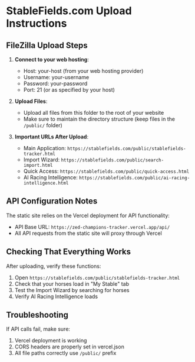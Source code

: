 # StableFields.com Upload Instructions

## FileZilla Upload Steps

1. **Connect to your web hosting**:
   - Host: your-host (from your web hosting provider)
   - Username: your-username
   - Password: your-password
   - Port: 21 (or as specified by your host)

2. **Upload Files**:
   - Upload all files from this folder to the root of your website
   - Make sure to maintain the directory structure (keep files in the `/public/` folder)

3. **Important URLs After Upload**:
   - Main Application: `https://stablefields.com/public/stablefields-tracker.html`
   - Import Wizard: `https://stablefields.com/public/search-import.html`
   - Quick Access: `https://stablefields.com/public/quick-access.html`
   - AI Racing Intelligence: `https://stablefields.com/public/ai-racing-intelligence.html`

## API Configuration Notes

The static site relies on the Vercel deployment for API functionality:
- API Base URL: `https://zed-champions-tracker.vercel.app/api/`
- All API requests from the static site will proxy through Vercel

## Checking That Everything Works

After uploading, verify these functions:
1. Open `https://stablefields.com/public/stablefields-tracker.html`
2. Check that your horses load in "My Stable" tab
3. Test the Import Wizard by searching for horses
4. Verify AI Racing Intelligence loads

## Troubleshooting

If API calls fail, make sure:
1. Vercel deployment is working
2. CORS headers are properly set in vercel.json
3. All file paths correctly use `/public/` prefix
